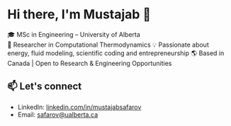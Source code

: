 # Hi there, I'm Mustajab 👋

🎓 MSc in Engineering – University of Alberta  
🔬 Researcher in Computational Thermodynamics
💡 Passionate about energy, fluid modeling, scientific coding and entrepreneurship
🌎 Based in Canada | Open to Research & Engineering Opportunities

## 📫 Let's connect
- LinkedIn: [linkedin.com/in/mustajabsafarov](https://linkedin.com/in/mustajabsafarov)
- Email: safarov@ualberta.ca
